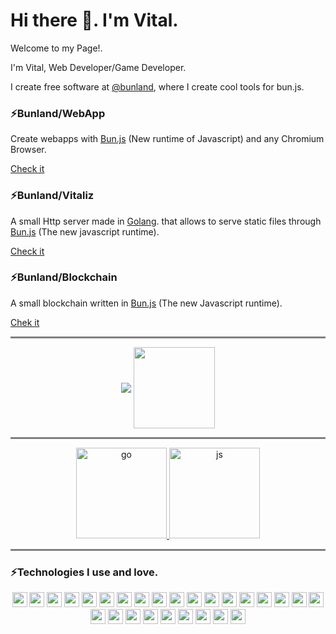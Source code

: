# Hi there 👋. I'm Vital.

Welcome to my Page!.

I'm Vital, Web Developer/Game Developer.

I create free software at [@bunland](https://github.com/Bunland), where I create cool tools for bun.js.

### ⚡Bunland/WebApp
Create webapps with [Bun.js](http://bun.sh) (New runtime of Javascript) and any Chromium Browser. 

[Check it](https://github.com/Bunland/webapp)

### ⚡Bunland/Vitaliz
A small Http server made in [Golang](https://go.dev/). that allows to serve static files through [Bun.js](http://bun.sh) (The new javascript runtime).

[Check it](https://github.com/Bunland/Vitaliz)

### ⚡Bunland/Blockchain
A small blockchain written in [Bun.js](http://bun.sh) (The new Javascript runtime).

[Chek it](https://github.com/Bunland/Bun-Blockchain)

<hr style="height:3px;border-width:0;color:gray;background-color:gray">

<p align="center" width="50%>
  <a href="https://github.com/AVS1508">
    <img align="center" src="https://github-readme-stats.vercel.app/api?username=vitalspace&theme=dark&show_icons=true" />
    <img align="center" src="https://github-readme-stats.vercel.app/api/top-langs/?username=vitalspace&layout=compact&theme=dark&langs_count=9&hide=css,scss,html,java,plpgsql,objective-c,less,ruby,starlark,vue,tsql,assembly,hack,python,makefile,perl,c,shell,batchfile,smarty,php,dockerfile,c%2B%2B,kotlin,brightscript" height="130"/> 
  </a>
</p>

<hr style="height:3px;border-width:0;color:gray;background-color:gray">

<p align="center">
<a href="https://github.com/Bunland/Vitaliz" target="_blank"> <img src="https://github-readme-stats.vercel.app/api/pin/?username=Bunland&theme=dark&repo=Vitaliz" alt="go" height="145"/> </a>
<a href="https://github.com/Bunland/webapp" target="_blank"> <img src="https://github-readme-stats.vercel.app/api/pin/?username=Bunland&theme=dark&repo=webapp" alt="js" height="145"/> </a>
</p>

<hr style="height:3px;border-width:0;color:gray;background-color:gray">

### ⚡Technologies I use and love.
  <p align="center">
          <img src="https://github.com/get-icon/geticon/raw/master/icons/aws.svg" width="24px" height="24px" />
          <img src="https://github.com/get-icon/geticon/raw/master/icons/bash.svg" width="24px" height="24px" />
          <img src="https://bun.sh/logo-square.png" width="24px" height="24px" />
          <img src="https://github.com/get-icon/geticon/raw/master/icons/docker-icon.svg" width="24px" height="24px" />
          <img src="https://github.com/get-icon/geticon/raw/master/icons/express.svg" width="24px" height="24px" />
          <img src="https://github.com/get-icon/geticon/raw/master/icons/git-icon.svg" width="24px" height="24px" />
          <img src="https://github.com/get-icon/geticon/raw/master/icons/github-icon.svg" width="24px" height="24px" />
          <img src="https://github.com/get-icon/geticon/raw/master/icons/go.svg" width="24px" height="24px" />
          <img src="https://github.com/get-icon/geticon/raw/master/icons/google-icon.svg" width="24px" height="24px" />
          <img src="https://github.com/get-icon/geticon/raw/master/icons/javascript.svg" width="24px" height="24px" />
          <img src="https://github.com/get-icon/geticon/raw/master/icons/jenkins.svg" width="24px" height="24px" />
          <img src="https://github.com/get-icon/geticon/raw/master/icons/jest.svg" width="24px" height="24px" />
          <img src="https://github.com/get-icon/geticon/raw/master/icons/linux-tux.svg" width="24px" height="24px" />
          <img
            src="https://github.com/get-icon/geticon/raw/master/icons/microsoft-windows.svg"
            width="24px"
            height="24px"
          />
          <img src="https://github.com/get-icon/geticon/raw/master/icons/mongodb-icon.svg" width="24px" height="24px" />
          <img src="https://github.com/get-icon/geticon/raw/master/icons/nginx.svg" width="24px" height="24px" />
          <img src="https://github.com/get-icon/geticon/raw/master/icons/nodejs-icon.svg" width="24px" height="24px" />
          <img src="https://github.com/get-icon/geticon/raw/master/icons/npm.svg" width="24px" height="24px" />
          <img src="https://github.com/get-icon/geticon/raw/master/icons/prettier.svg" width="24px" height="24px" />
          <img src="https://github.com/get-icon/geticon/raw/master/icons/puppeteer.svg" width="24px" height="24px" />
          <img src="https://github.com/get-icon/geticon/raw/master/icons/threejs.svg" width="24px" height="24px" />
          <img src="https://github.com/get-icon/geticon/raw/master/icons/twilio.svg" width="24px" height="24px" />
          <img
            src="https://github.com/get-icon/geticon/raw/master/icons/typescript-icon.svg"
            width="24px"
            height="24px"
          />
          <img src="https://github.com/get-icon/geticon/raw/master/icons/ubuntu.svg" width="24px" height="24px" />
          <img src="https://github.com/get-icon/geticon/raw/master/icons/webpack.svg" width="24px" height="24px" />
          <img src="https://github.com/get-icon/geticon/raw/master/icons/webrtc.svg" width="24px" height="24px" />
          <img src="https://upload.wikimedia.org/wikipedia/commons/9/98/Solidity_logo.svg" width="24px" height="24px" />
        </p>

<!--
**vitalspace/vitalspace** is a ✨ _special_ ✨ repository because its `README.md` (this file) appears on your GitHub profile.

Here are some ideas to get you started:

- 🔭 I’m currently working on ...
- 🌱 I’m currently learning ...
- 👯 I’m looking to collaborate on ...
- 🤔 I’m looking for help with ...
- 💬 Ask me about ...
- 📫 How to reach me: ...
- 😄 Pronouns: ...
- ⚡ Fun fact: ...
-->
